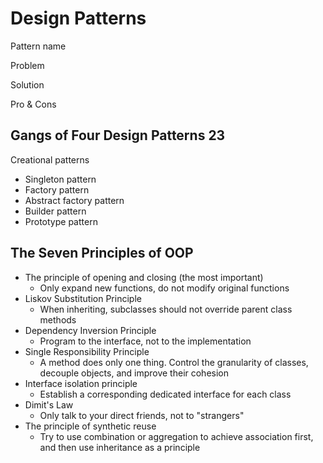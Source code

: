 # Design Patterns

Pattern name

Problem

Solution

Pro & Cons

## Gangs of Four Design Patterns 23

Creational patterns

- Singleton pattern
- Factory pattern
- Abstract factory pattern
- Builder pattern
- Prototype pattern

## The Seven Principles of OOP

- The principle of opening and closing (the most important)
  - Only expand new functions, do not modify original functions
- Liskov Substitution Principle
  - When inheriting, subclasses should not override parent class methods
- Dependency Inversion Principle
  - Program to the interface, not to the implementation
- Single Responsibility Principle
  - A method does only one thing. Control the granularity of classes, decouple objects, and improve their cohesion
- Interface isolation principle
  - Establish a corresponding dedicated interface for each class
- Dimit's Law
  - Only talk to your direct friends, not to "strangers"
- The principle of synthetic reuse
  - Try to use combination or aggregation to achieve association first, and then use inheritance as a principle




